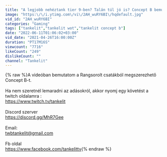 ```yaml
---
title: "A legjobb nehéztank tier 9-ben? Talán túl jó is? Concept B bemutató!"
image: "https:\/\/i.ytimg.com\/vi\/2AH_wuRY6BI\/hqdefault.jpg"
vid_id: "2AH_wuRY6BI"
categories: "Gaming"
tags: ["tankelit","tankelit wot","tankelit concept b"]
date: "2022-06-11T01:06:02+03:00"
vid_date: "2021-04-26T16:00:00Z"
duration: "PT17M16S"
viewcount: "7716"
likeCount: "249"
dislikeCount: ""
channel: "Tankelit"
---
```

{% raw %}A videóban bemutatom a Rangsorolt csatákból megszerezhető Concept B-t. <br /><br />Ha nem szeretnél lemaradni az adásokról, akkor nyomj egy követést a twitch  oldalamra : <br /><a rel="nofollow" target="blank" href="https://www.twitch.tv/tankelit​">https://www.twitch.tv/tankelit​</a><br /><br />Discord szerver <br /><a rel="nofollow" target="blank" href="https://discord.gg/MhR7Gee​​​">https://discord.gg/MhR7Gee​​​</a><br /><br />Email: <br />twbtankelit@gmail.com<br /><br />Fb oldal <br /><a rel="nofollow" target="blank" href="https://www.facebook.com/tankelittv">https://www.facebook.com/tankelittv</a>{% endraw %}
